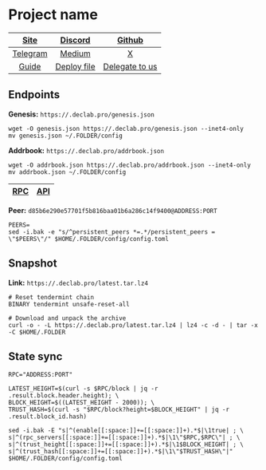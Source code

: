 # Project name

|[Site]()|[Discord]()|[Github]()|
|:--:|:--:|:--:|
|[Telegram]()|[Medium]()|[X]()|
|[Guide](https://services.declab.pro/guides)|[Deploy file]()|[Delegate to us]()|


## Endpoints

**Genesis:** ```https://.declab.pro/genesis.json```

```
wget -O genesis.json https://.declab.pro/genesis.json --inet4-only
mv genesis.json ~/.FOLDER/config
```

**Addrbook:** ```https://.declab.pro/addrbook.json```

```
wget -O addrbook.json https://.declab.pro/addrbook.json --inet4-only
mv addrbook.json ~/.FOLDER/config
```

|[**RPC**](https://.declab.pro/rpc)|[**API**](https://.declab.pro)|
|:--:|:--:|

**Peer:** ```d85b6e290e57701f5b816baa01b6a286c14f9400@ADDRESS:PORT```

```
PEERS=
sed -i.bak -e "s/^persistent_peers *=.*/persistent_peers = \"$PEERS\"/" $HOME/.FOLDER/config/config.toml
```

## Snapshot 

**Link:** ```https://.declab.pro/latest.tar.lz4```

```
# Reset tendermint chain
BINARY tendermint unsafe-reset-all

# Download and unpack the archive
curl -o - -L https://.declab.pro/latest.tar.lz4 | lz4 -c -d - | tar -x -C $HOME/.FOLDER
```

## State sync

```
RPC="ADDRESS:PORT"

LATEST_HEIGHT=$(curl -s $RPC/block | jq -r .result.block.header.height); \
BLOCK_HEIGHT=$((LATEST_HEIGHT - 2000)); \
TRUST_HASH=$(curl -s "$RPC/block?height=$BLOCK_HEIGHT" | jq -r .result.block_id.hash)

sed -i.bak -E "s|^(enable[[:space:]]+=[[:space:]]+).*$|\1true| ; \
s|^(rpc_servers[[:space:]]+=[[:space:]]+).*$|\1\"$RPC,$RPC\"| ; \
s|^(trust_height[[:space:]]+=[[:space:]]+).*$|\1$BLOCK_HEIGHT| ; \
s|^(trust_hash[[:space:]]+=[[:space:]]+).*$|\1\"$TRUST_HASH\"|" $HOME/.FOLDER/config/config.toml
```
